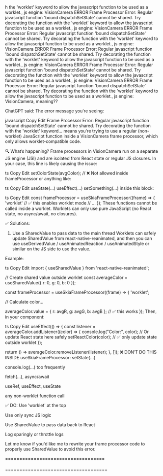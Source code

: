 h the 'worklet' keyword to allow the javascript function to be used as a worklet., js engine: VisionCamera
 ERROR  Frame Processor Error: Regular javascript function 'bound dispatchSetState' cannot be shared. Try decorating the function with the 'worklet' keyword to allow the javascript function to be used as a worklet., js engine: VisionCamera
 ERROR  Frame Processor Error: Regular javascript function 'bound dispatchSetState' cannot be shared. Try decorating the function with the 'worklet' keyword to allow the javascript function to be used as a worklet., js engine: VisionCamera
 ERROR  Frame Processor Error: Regular javascript function 'bound dispatchSetState' cannot be shared. Try decorating the function with the 'worklet' keyword to allow the javascript function to be used as a worklet., js engine: VisionCamera
 ERROR  Frame Processor Error: Regular javascript function 'bound dispatchSetState' cannot be shared. Try decorating the function with the 'worklet' keyword to allow the javascript function to be used as a worklet., js engine: VisionCamera
 ERROR  Frame Processor Error: Regular javascript function 'bound dispatchSetState' cannot be shared. Try decorating the function with the 'worklet' keyword to allow the javascript function to be used as a worklet., js engine: VisionCamera, meaning??


ChatGPT said:
The error message you're seeing:

javascript
Copy
Edit
Frame Processor Error: Regular javascript function 'bound dispatchSetState' cannot be shared. Try decorating the function with the 'worklet' keyword...
means you're trying to use a regular (non-worklet) JavaScript function inside a VisionCamera frame processor, which only allows worklet-compatible code.

🔍 What’s happening?
Frame processors in VisionCamera run on a separate JS engine (JSI) and are isolated from React state or regular JS closures. In your case, this line is likely causing the issue:

ts
Copy
Edit
setColorState(avgColor); // ❌ Not allowed inside frameProcessor
or anything like:

ts
Copy
Edit
useState(...)
useEffect(...)
setSomething(...)
inside this block:

ts
Copy
Edit
const frameProcessor = useSkiaFrameProcessor((frame) => {
  'worklet' // ✅ this enables worklet mode
  // ...
});
These functions cannot be called inside a worklet. Worklets can only use pure JavaScript (no React state, no async/await, no closures).

✅ Solutions:
1. Use a SharedValue to pass data to the main thread
Worklets can safely update SharedValue from react-native-reanimated, and then you can use useDerivedValue / useAnimatedReaction / useAnimatedStyle or similar on the JS side to use the value.

Example:

ts
Copy
Edit
import { useSharedValue } from 'react-native-reanimated';

// Create shared value outside worklet
const averageColor = useSharedValue({ r: 0, g: 0, b: 0 });

const frameProcessor = useSkiaFrameProcessor((frame) => {
  'worklet';

  // Calculate color...

  averageColor.value = { r: avgR, g: avgG, b: avgB }; // ✅ this works
});
Then, in your component:

ts
Copy
Edit
useEffect(() => {
  const listener = averageColor.addListener((color) => {
    console.log("Color:", color);
    // Or update React state here safely
    setReactColor(color); // ✅ only update state outside worklet
  });

  return () => averageColor.removeListener(listener);
}, []);
❌ DON’T DO THIS INSIDE useSkiaFrameProcessor:
setState(...)

console.log(...) too frequently

fetch(...), async/await

useRef, useEffect, useState

any non-worklet function call

✅ DO:
Use 'worklet' at the top

Use only sync JS logic

Use SharedValue to pass data back to React

Log sparingly or throttle logs

Let me know if you'd like me to rewrite your frame processor code to properly use SharedValue to avoid this error.

































===================================
####
====================================
